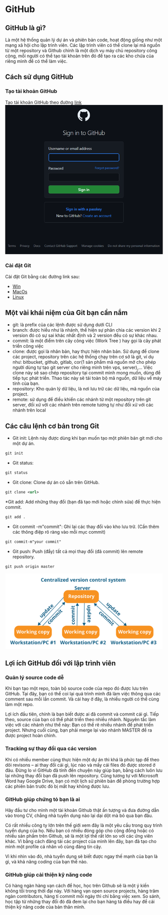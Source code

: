 # GitHub
## GitHub là gì?
Là một hệ thống quản lý dự án và phiên bản code, hoạt động giống như một mạng xã hội cho lập trình viên. Các lập trình viên có thể clone lại mã nguồn từ một repository và Github chính là một dịch vụ máy chủ repository công cộng, mỗi người có thể tạo tài khoản trên đó để tạo ra các kho chứa của riêng mình để có thể làm việc.
## Cách sử dụng GitHub
### Tạo tài khoản GitHub
Tạo tài khoản GitHub theo đường [link](https://github.com)
![image](https://github.com/NguyenSyHung2k3/Project1/blob/master/image/Screenshot%202023-12-19%20170129.png)
### Cài đặt Git
Cài đặt Git bằng các đường link sau:
* [Win](https://git-scm.com/download/win)
* [MacOs](https://git-scm.com/download/mac)
* [Linux](https://git-scm.com/download/linux)
## Một vài khái niệm của Git bạn cần nắm
* git: là prefix của các lệnh được sử dụng dưới CLI
* branch: được hiểu như là nhánh, thể hiện sự phân chia các version khi 2 version đó có sự sai khác nhất định và 2 version đều có sự khác nhau.
* commit: là một điểm trên cây công việc (Work Tree ) hay gọi là cây phát triển công việc
* clone: được gọi là nhân bản, hay thực hiện nhân bản. Sử dụng để clone các project, repository trên các hệ thống chạy trên cơ sở là git, ví dụ như: bitbucket, github, gitlab, cor(1 sản phẩm mã nguồn mở cho phép người dùng tự tạo git server cho riêng mình trên vps, server),… Việc clone này sẽ sao chép repository tại commit mình mong muốn, dùng để tiếp tục phát triển. Thao tác này sẽ tải toàn bộ mã nguồn, dữ liệu về máy tính của bạn.
* repository: Kho quản lý dữ liệu, là nơi lưu trữ các dữ liệu, mã nguồn của project.
* remote: sử dụng để điều khiển các nhánh từ một repository trên git server, đối xử với các nhánh trên remote tương tự như đối xử với các nhánh trên local
## Các câu lệnh cơ bản trong Git
* Git init: Lệnh này được dùng khi bạn muốn tạo một phiên bản git mới cho một dự án.
```xml
git init
```
* Git status:
```xml
git status
```
* Git clone: Clone dự án có sẵn trên GitHub.
```xml
git clone <url>
```
*Git add: Add những thay đổi (bạn đã tạo mới hoặc chỉnh sửa) để thực hiện commit.
```xml
git add .
```
* Git commit -m"commit": Ghi lại các thay đổi vào kho lưu trữ. (Cần thêm các thông điệp rõ ràng vào mỗi mục commit)
```xml
git commit-m"your commit"
```
* Git push: Push (đẩy) tất cả mọi thay đổi (đã commit) lên remote repository.
```xml
git push origin master
```
![image](https://github.com/NguyenSyHung2k3/Project1/blob/master/image/Screenshot%202023-12-19%20172850.png)
## Lợi ích GitHub đối với lập trình viên
### Quản lý source code dễ 
Khi bạn tạo một repo, toàn bộ source code của repo đó được lưu trên GitHub. Tại đây, bạn có thể coi lại quá trình mình đã làm việc thông qua các comment sau mỗi lần commit. Và cái hay ở đây, là nhiều người có thể cùng làm một repo.

Lợi ích đầu tiên, chính là bạn biết được ai đã commit và commit cái gì. Tiếp theo, source của bạn có thể phát triển theo nhiều nhánh. Nguyên tắc làm việc với các nhánh như thế này: Bạn có thể rẽ nhiều nhánh để phát triển project. Nhưng cuối cùng, bạn phải merge lại vào nhánh MASTER để ra được project hoàn chỉnh.
### Tracking sự thay đổi qua các version
Khi có nhiều member cùng thực hiện một dự án thì khá là phức tạp để theo dõi revisons – ai thay đổi cái gì, lúc nào và mấy cái files đó được stored ở đâu. Đừng lo vì GitHub đã tính đến chuyện này giúp bạn, bằng cách luôn lưu lại những thay đổi bạn đã push lên repository. Cũng tương tự với Microsoft Word hay Google Drive, bạn có một lịch sử phiên bản để phòng trường hợp các phiên bản trước đó bị mất hay không được lưu.
### GitHub giúp chứng tỏ bạn là ai
Hãy đầu tư cho mình một tài khoản Github thật ấn tượng và đưa đường dẫn vào trong CV, chẳng nhà tuyển dụng nào lại dại dột mà bỏ qua bạn đâu.

Có rất nhiều công ty lớn trên thế giới xem đây là một yêu cầu trong quy trình tuyển dụng của họ. Nếu bạn có nhiều đóng góp cho cộng đồng hoặc có nhiều sản phẩm trên Github, sẽ là một lợi thế rất lớn so với các ứng viên khác. Vì bằng cách đăng tải các project của mình lên đây, bạn đã tạo cho mình một profile cá nhân vô cùng đáng tin cậy.

Vì khi nhìn vào đó, nhà tuyển dụng sẽ biết được ngay thế mạnh của bạn là gì, và khả năng coding của bạn thế nào.
### GitHub giúp cải thiện kỹ năng code
Có hàng ngàn hàng vạn cách để học, học trên Github sẽ là một ý kiến không tồi trong thời đại này. Với hàng vạn open source projects, hàng trăm ngàn contributors, hàng tỉ commit mỗi ngày thì chỉ bằng việc xem. So sánh, học tập từ những thay đổi đó đã đem lại cho bạn hàng tá điều hay để cải thiện kỹ năng code của bản thân mình.
